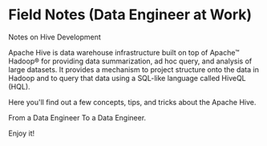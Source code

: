 # Field Notes (Data Engineer at Work)
Notes on Hive Development

Apache Hive is data warehouse infrastructure built on top of Apache™ Hadoop® for providing data summarization, ad hoc query, and analysis of large datasets. It provides a mechanism to project structure onto the data in Hadoop and to query that data using a SQL-like language called HiveQL (HQL).

Here you'll find out a few concepts, tips, and tricks about the Apache Hive.

From a Data Engineer To a Data Engineer.

Enjoy it!
